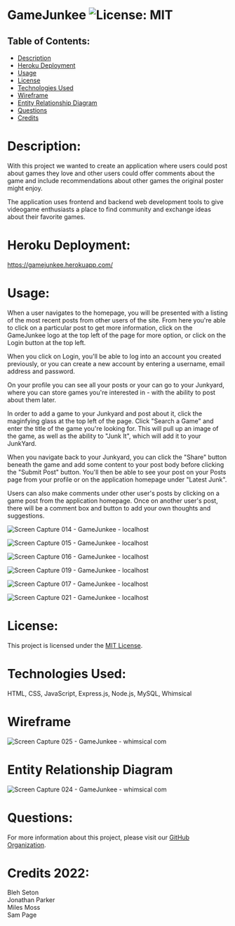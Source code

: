 # GameJunkee ![License: MIT](<https://img.shields.io/badge/License-MIT-yellow.svg>)

## Table of Contents:
* [Description](#description)
* [Heroku Deployment](#heroku-deployment)
* [Usage](#usage)
* [License](#license)
* [Technologies Used](#technologies-used)
* [Wireframe](#wireframe)
* [Entity Relationship Diagram](#entity-relationship-diagram)
* [Questions](#questions)
* [Credits](#credits-2022)

# Description:

With this project we wanted to create an application where users could post about games they love and other users could offer comments about the game and include recommendations about other games the original poster might enjoy. 

The application uses frontend and backend web development tools to give videogame enthusiasts a place to find community and exchange ideas about their favorite games.

# Heroku Deployment:

https://gamejunkee.herokuapp.com/

# Usage:

When a user navigates to the homepage, you will be presented with a listing of the most recent posts from other users of the site. From here you're able to click on a particular post to get more information, click on the GameJunkee logo at the top left of the page for more option, or click on the Login button at the top left.

When you click on Login, you'll be able to log into an account you created previously, or you can create a new account by entering a username, email address and password. 

On your profile you can see all your posts or your can go to your Junkyard, where you can store games you're interested in - with the ability to post about them later.

In order to add a game to your Junkyard and post about it, click the maginfying glass at the top left of the page. Click "Search a Game" and enter the title of the game you're looking for. This will pull up an image of the game, as well as the ability to "Junk It", which will add it to your JunkYard. 

When you navigate back to your Junkyard, you can click the "Share" button beneath the game and add some content to your post body before clicking the "Submit Post" button. You'll then be able to see your post on your Posts page from your profile or on the application homepage under "Latest Junk".

Users can also make comments under other user's posts by clicking on a game post from the application homepage. Once on another user's post, there will be a comment box and button to add your own thoughts and suggestions.  

![Screen Capture 014 - GameJunkee - localhost](https://user-images.githubusercontent.com/90992593/150619985-d0d2d57b-d731-46b4-bcd9-e669d112bb58.jpeg)

![Screen Capture 015 - GameJunkee - localhost](https://user-images.githubusercontent.com/90992593/150620019-fb5c18e9-e1a9-4795-acf5-77a6ae30abfc.jpeg)

![Screen Capture 016 - GameJunkee - localhost](https://user-images.githubusercontent.com/90992593/150620028-37a2aaef-5996-4e02-bfee-739db077515e.jpeg)

![Screen Capture 019 - GameJunkee - localhost](https://user-images.githubusercontent.com/90992593/150620041-e8b59de4-0f2f-4f59-910e-37d86488e793.jpeg)

![Screen Capture 017 - GameJunkee - localhost](https://user-images.githubusercontent.com/90992593/150620053-595fbd58-d48e-40cb-9824-4c4585858246.jpeg)

![Screen Capture 021 - GameJunkee - localhost](https://user-images.githubusercontent.com/90992593/150620063-75943b11-6913-466a-a6b3-2589de399358.jpeg)

# License:
  
  This project is licensed under the [MIT License](https://opensource.org/licenses/MIT).

# Technologies Used:

HTML, CSS, JavaScript, Express.js, Node.js, MySQL, Whimsical

# Wireframe

![Screen Capture 025 - GameJunkee - whimsical com](https://user-images.githubusercontent.com/90992593/150620918-7d955f11-8a67-414d-bddb-b694051952f0.jpg)

# Entity Relationship Diagram

![Screen Capture 024 - GameJunkee - whimsical com](https://user-images.githubusercontent.com/90992593/150620796-6a9f726c-8460-4ded-86bc-1602ab0fe25d.jpg)

# Questions:

For more information about this project, please visit our [GitHub Organization](https://github.com/Project-2-BJMS). 

# Credits 2022:

Bleh Seton  
Jonathan Parker   
Miles Moss  
Sam Page
